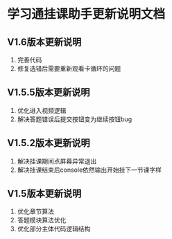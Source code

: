 # 学习通挂课助手更新说明文档

## V1.6版本更新说明
1. 完善代码
2. 修复选错后需要重新观看卡循环的问题

## V1.5.5版本更新说明
1. 优化进入视频逻辑
2. 解决答题错误后提交按钮变为继续按钮bug

## V1.5.2版本更新说明
1. 解决挂课期间点屏幕异常退出
2. 解决挂课结束后console依然输出开始挂下一节课字样

## V1.5版本更新说明
1. 优化章节算法
2. 答题模块算法优化
3. 优化部分主体代码逻辑结构
